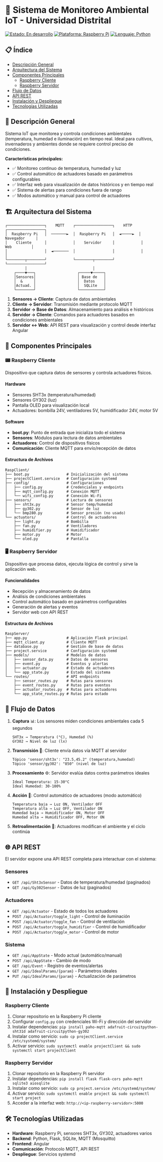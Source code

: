 # 🌱 Sistema de Monitoreo Ambiental IoT - Universidad Distrital

[![Estado: En desarrollo](https://img.shields.io/badge/Estado-En%20Desarrollo-yellow)]()
[![Plataforma: Raspberry Pi](https://img.shields.io/badge/Plataforma-Raspberry%20Pi-C51A4A)]()
[![Lenguaje: Python](https://img.shields.io/badge/Lenguaje-Python-blue)]()

## 📋 Índice

- [Descripción General](#-descripción-general)
- [Arquitectura del Sistema](#-arquitectura-del-sistema)
- [Componentes Principales](#-componentes-principales)
  - [Raspberry Cliente](#-raspberry-cliente)
  - [Raspberry Servidor](#-raspberry-servidor)
- [Flujo de Datos](#-flujo-de-datos)
- [API REST](#-api-rest)
- [Instalación y Despliegue](#-instalación-y-despliegue)
- [Tecnologías Utilizadas](#-tecnologías-utilizadas)

## 🎯 Descripción General

Sistema IoT que monitorea y controla condiciones ambientales (temperatura, humedad e iluminación) en tiempo real. Ideal para cultivos, invernaderos y ambientes donde se requiere control preciso de condiciones.

**Características principales:**
- ✅ Monitoreo continuo de temperatura, humedad y luz
- ✅ Control automático de actuadores basado en parámetros configurables
- ✅ Interfaz web para visualización de datos históricos y en tiempo real
- ✅ Sistema de alertas para condiciones fuera de rango
- ✅ Modos automático y manual para control de actuadores

## 🏗️ Arquitectura del Sistema

```
┌─────────────────┐    MQTT    ┌─────────────────┐    HTTP    ┌─────────────────┐
│  Raspberry Pi   │  ───────►  │  Raspberry Pi   │  ◄─────►  │   Navegador     │
│    Cliente      │            │    Servidor     │            │     Web         │
│                 │  ◄───────  │                 │            │                 │
└────────┬────────┘            └────────┬────────┘            └─────────────────┘
         │                              │
    ┌────▼───┐                   ┌─────▼─────┐
    │Sensores│                   │ Base de   │
    │  &     │                   │  Datos    │
    │Actuad. │                   │  SQLite   │
    └────────┘                   └───────────┘
```

1. **Sensores → Cliente**: Captura de datos ambientales
2. **Cliente → Servidor**: Transmisión mediante protocolo MQTT
3. **Servidor → Base de Datos**: Almacenamiento para análisis e históricos
4. **Servidor → Cliente**: Comandos para actuadores basados en condiciones ambientales
5. **Servidor ↔ Web**: API REST para visualización y control desde interfaz Angular

## 🧩 Componentes Principales

### 📟 Raspberry Cliente

Dispositivo que captura datos de sensores y controla actuadores físicos.

#### Hardware
- Sensores SHT3x (temperatura/humedad)
- Sensores GY302 (luz)
- Pantalla OLED para visualización local
- Actuadores: bombilla 24V, ventiladores 5V, humidificador 24V, motor 5V

#### Software
- **boot.py**: Punto de entrada que inicializa todo el sistema
- **Sensores**: Módulos para lectura de datos ambientales
- **Actuadores**: Control de dispositivos físicos
- **Comunicación**: Cliente MQTT para envío/recepción de datos

#### Estructura de Archivos
```
RaspClient/
├── boot.py                 # Inicialización del sistema
├── projectClient.service   # Configuración systemd 
├── config/                 # Configuraciones
│   ├── config.py           # Credenciales y endpoints
│   ├── mqtt_config.py      # Conexión MQTT
│   └── wifi_config.py      # Conexión Wi-Fi
├── sensors/                # Lectura de sensores
│   ├── sht3x.py            # Sensor temp/humedad
│   ├── gy302.py            # Sensor de luz
│   └── bmp280.py           # Sensor presión (no usado)
└── actuators/              # Control de actuadores
    ├── light.py            # Bombilla
    ├── fan.py              # Ventiladores
    ├── humidifier.py       # Humidificador
    ├── motor.py            # Motor
    └── oled.py             # Pantalla
```

### 🖥️ Raspberry Servidor

Dispositivo que procesa datos, ejecuta lógica de control y sirve la aplicación web.

#### Funcionalidades
- Recepción y almacenamiento de datos
- Análisis de condiciones ambientales
- Control automático basado en parámetros configurables
- Generación de alertas y eventos
- Servidor web con API REST

#### Estructura de Archivos
```
RaspServer/
├── app.py                  # Aplicación Flask principal
├── mqtt_client.py          # Cliente MQTT
├── database.py             # Gestión de base de datos
├── project.service         # Configuración systemd
├── models/                 # Modelos de datos
│   ├── sensor_data.py      # Datos de sensores
│   ├── event.py            # Eventos y alertas
│   ├── actuator.py         # Estado de actuadores
│   └── app_state.py        # Estado del sistema
└── routes/                 # API endpoints
    ├── sensor_routes.py    # Rutas para sensores
    ├── event_routes.py     # Rutas para eventos
    ├── actuator_routes.py  # Rutas para actuadores
    └── app_state_routes.py # Rutas para estado
```

## 🔄 Flujo de Datos

1. **Captura** 📊: Los sensores miden condiciones ambientales cada 5 segundos
   ```
   SHT3x → Temperatura (°C), Humedad (%)
   GY302 → Nivel de luz (lx)
   ```

2. **Transmisión** 📡: Cliente envía datos vía MQTT al servidor
   ```
   Tópico 'sensor/sht3x': "23.5,45.2" (temperatura,humedad)
   Tópico 'sensor/gy302': "850" (nivel de luz)
   ```

3. **Procesamiento** ⚙️: Servidor evalúa datos contra parámetros ideales
   ```
   Ideal Temperatura: 15-30°C
   Ideal Humedad: 30-100%
   ```

4. **Acción** 🔌: Control automático de actuadores (modo automático)
   ```
   Temperatura baja → Luz ON, Ventilador OFF
   Temperatura alta → Luz OFF, Ventilador ON
   Humedad baja → Humidificador ON, Motor OFF
   Humedad alta → Humidificador OFF, Motor ON
   ```

5. **Retroalimentación** 🔁: Actuadores modifican el ambiente y el ciclo continúa

## 🌐 API REST

El servidor expone una API REST completa para interactuar con el sistema:

### Sensores
- `GET /api/Sht3xSensor` - Datos de temperatura/humedad (paginados)
- `GET /api/Gy302Sensor` - Datos de luz (paginados)

### Actuadores
- `GET /api/Actuator` - Estado de todos los actuadores
- `POST /api/Actuator/toggle_light` - Control de iluminación
- `POST /api/Actuator/toggle_fan` - Control de ventilación
- `POST /api/Actuator/toggle_humidifier` - Control de humidificador
- `POST /api/Actuator/toggle_motor` - Control de motor

### Sistema
- `GET /api/AppState` - Modo actual (automático/manual)
- `POST /api/AppState` - Cambio de modo
- `GET /api/Event` - Registro de eventos/alertas
- `GET /api/IdealParams/{param}` - Parámetros ideales
- `PUT /api/IdealParams/{param}` - Actualización de parámetros

## 🚀 Instalación y Despliegue

### Raspberry Cliente
1. Clonar repositorio en la Raspberry Pi cliente
2. Configurar `config.py` con credenciales Wi-Fi y dirección del servidor
3. Instalar dependencias: `pip install paho-mqtt adafruit-circuitpython-sht31d adafruit-circuitpython-gy302`
4. Instalar como servicio: `sudo cp projectClient.service /etc/systemd/system/`
5. Activar servicio: `sudo systemctl enable projectClient && sudo systemctl start projectClient`

### Raspberry Servidor
1. Clonar repositorio en la Raspberry Pi servidor
2. Instalar dependencias: `pip install flask flask-cors paho-mqtt sqlite3 aiosqlite`
3. Instalar como servicio: `sudo cp project.service /etc/systemd/system/`
4. Activar servicio: `sudo systemctl enable project && sudo systemctl start project`
5. Acceder a la interfaz web: `http://<ip-raspberry-servidor>:5000`

## 🛠️ Tecnologías Utilizadas

- **Hardware**: Raspberry Pi, sensores SHT3x, GY302, actuadores varios
- **Backend**: Python, Flask, SQLite, MQTT (Mosquitto)
- **Frontend**: Angular
- **Comunicación**: Protocolo MQTT, API REST
- **Despliegue**: Servicios systemd

